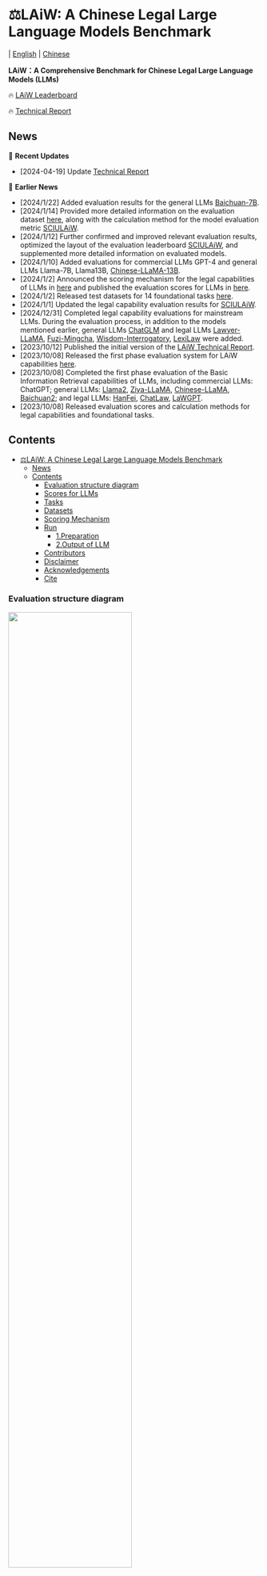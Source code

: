 # ⚖️LAiW: A Chinese Legal Large Language Models Benchmark

| [English](https://github.com/Dai-shen/LAiW/blob/main/README.md) | [Chinese](https://github.com/Dai-shen/LAiW/blob/main/README_zh.md)

**LAiW：A Comprehensive Benchmark for Chinese Legal Large Language Models (LLMs)**

🔥 [LAiW Leaderboard](https://huggingface.co/spaces/daishen/SCULAiW)

🔥 [Technical Report](https://arxiv.org/abs/2310.05620)

## News

🔄 **Recent Updates**

- [2024-04-19] Update [Technical Report](https://arxiv.org/abs/2310.05620)

📅 **Earlier News**

- [2024/1/22] Added evaluation results for the general LLMs [Baichuan-7B](https://huggingface.co/baichuan-inc/Baichuan-7B).
- [2024/1/14] Provided more detailed information on the evaluation dataset [here](https://github.com/Dai-shen/LAiW/blob/main/data/README.md), along with the calculation method for the model evaluation metric [SCIULAiW](https://huggingface.co/spaces/daishen/SCULAiW).
- [2024/1/12] Further confirmed and improved relevant evaluation results, optimized the layout of the evaluation leaderboard [SCIULAiW](https://huggingface.co/spaces/daishen/SCULAiW), and supplemented more detailed information on evaluated models.
- [2024/1/10] Added evaluations for commercial LLMs GPT-4 and general LLMs Llama-7B, Llama13B, [Chinese-LLaMA-13B](https://github.com/ymcui/Chinese-LLaMA-Alpaca).
- [2024/1/2] Announced the scoring mechanism for the legal capabilities of LLMs in [here](#评分机制) and published the evaluation scores for LLMs in [here](#模型得分).
- [2024/1/2] Released test datasets for 14 foundational tasks [here](https://huggingface.co/daishen).
- [2024/1/1] Updated the legal capability evaluation results for [SCIULAiW](https://huggingface.co/spaces/daishen/SCULAiW).
- [2024/12/31] Completed legal capability evaluations for mainstream LLMs. During the evaluation process, in addition to the models mentioned earlier, general LLMs [ChatGLM](https://huggingface.co/THUDM/chatglm-6b) and legal LLMs [Lawyer-LLaMA](https://github.com/AndrewZhe/lawyer-llama/tree/main?tab=readme-ov-file), [Fuzi-Mingcha](https://huggingface.co/SDUIRLab/fuzi-mingcha-v1_0), [Wisdom-Interrogatory](https://github.com/zhihaiLLM/wisdomInterrogatory), [LexiLaw](https://github.com/CSHaitao/LexiLaw) were added.
- [2023/10/12] Published the initial version of the [LAiW Technical Report](https://arxiv.org/abs/2310.05620).
- [2023/10/08] Released the first phase evaluation system for LAiW capabilities [here](https://github.com/Dai-shen/LAiW).
- [2023/10/08] Completed the first phase evaluation of the Basic Information Retrieval capabilities of LLMs, including commercial LLMs: ChatGPT; general LLMs: [Llama2](https://huggingface.co/meta-llama/Llama-2-7b-chat-hf), [Ziya-LLaMA](https://huggingface.co/IDEA-CCNL/Ziya-LLaMA-13B-v1), [Chinese-LLaMA](https://github.com/ymcui/Chinese-LLaMA-Alpaca), [Baichuan2](https://huggingface.co/baichuan-inc/Baichuan2-13B-Chat); and legal LLMs: [HanFei](https://github.com/siat-nlp/HanFei), [ChatLaw](https://huggingface.co/JessyTsu1/ChatLaw-13B), [LaWGPT](https://github.com/pengxiao-song/LaWGPT).
- [2023/10/08] Released evaluation scores and calculation methods for legal capabilities and foundational tasks.

## Contents

- [⚖️LAiW: A Chinese Legal Large Language Models Benchmark](#️laiw-a-chinese-legal-large-language-models-benchmark)
  - [News](#news)
  - [Contents](#contents)
    - [Evaluation structure diagram](#evaluation-structure-diagram)
    - [Scores for LLMs](#scores-for-llms)
    - [Tasks](#tasks)
    - [Datasets](#datasets)
    - [Scoring Mechanism](#scoring-mechanism)
    - [Run](#run)
      - [1.Preparation](#1preparation)
      - [2.Output of LLM](#2output-of-llm)
    - [Contributors](#contributors)
    - [Disclaimer](#disclaimer)
    - [Acknowledgements](#acknowledgements)
    - [Cite](#cite)

### Evaluation structure diagram

<img src="https://github.com/Dai-shen/LAiW/blob/main/resources/task_framework_en.png"  width="70%" height="70%"></img>

### Scores for LLMs

According to the calculation method of the large models' [scoring mechanism](#评分机制), we have evaluated 7 mainstream legal large models and 6 general large models at this stage. The model scores are as follows:

| Model | Size | Model Domain | Total Score | BIR | LFI | CLA | Base Model |
| :---: | :---: | :---: | :---: | :---: | :---: | :---: | :---: |
| GPT-4 | - | General | 69.63 | 80.92 | 69.27 | 58.69 | - |
| ChatGPT | - | General | 64.09 | 75.99 | 58.32 | 57.96 | - |
| [Baichuan2-Chat](https://huggingface.co/baichuan-inc/Baichuan2-13B-Chat) | 13B | General | 48.04 | 53.67 | 32.03 | 58.40 | - |
| [ChatGLM](https://huggingface.co/THUDM/chatglm-6b) | 6B | General | 47.01 | 51.51 | 37.08 | 52.44 | - |
| [Ziya-LLaMA](https://huggingface.co/IDEA-CCNL/Ziya-LLaMA-13B-v1) | 13B | General | 45.79 | 61.47 | 29.44 | 46.45 | Llama-13B |
| [Fuzi-Mingcha](https://huggingface.co/SDUIRLab/fuzi-mingcha-v1_0) | 6B | Legal | 40.62 | 39.68 | 27.46 | 54.71 | [ChatGLM-6B](https://huggingface.co/THUDM/chatglm-6b) |
| [HanFei](https://github.com/siat-nlp/HanFei) | 7B | Legal | 35.69 | 37.42 | 16.33 | 53.31 | - |
| [LexiLaw](https://github.com/CSHaitao/LexiLaw) | 6B | Legal | 31.31 | 41.32 | 8.88 | 43.73 | [ChatGLM-6B](https://huggingface.co/THUDM/chatglm-6b) |
| [ChatLaw](https://huggingface.co/JessyTsu1/ChatLaw-13B) | 13B | Legal | 25.77 | 58.02 | 12.54 | 6.74 | [Ziya-LLaMA-13B](https://huggingface.co/IDEA-CCNL/Ziya-LLaMA-13B-v1) |
| [Llama2-Chat](https://huggingface.co/meta-llama/Llama-2-7b-chat-hf) | 7B | General | 27.76 | 31.86 | 12.77 | 38.64 | - |
| [Lawyer-LLaMA](https://github.com/AndrewZhe/lawyer-llama/tree/main?tab=readme-ov-file) | 13B | Legal | 29.25 | 30.85 | 6.39 | 50.50 | [Chinese-LLaMA-13B](https://github.com/ymcui/Chinese-LLaMA-Alpaca) |
| [Chinese-LLaMA](https://github.com/ymcui/Chinese-LLaMA-Alpaca) | 13B | General | 24.99 | 21.02 | 19.16 | 34.80 | Llama-13B |
| [Chinese-LLaMA](https://github.com/ymcui/Chinese-LLaMA-Alpaca) | 7B | General | 24.91 | 22.32 | 18.25 | 34.16 | Llama-7B |
| [Baichuan](https://github.com/baichuan-inc/Baichuan-7B) | 7B | General | 22.51 | 21.20 | 15.46 | 30.86 | - |
| [LaWGPT](https://github.com/pengxiao-song/LaWGPT) | 7B | Legal | 22.69 | 15.47 | 14.27 | 38.32 | [Chinese-LLaMA-7B](https://github.com/ymcui/Chinese-LLaMA-Alpaca) |
| Llama | 13B | General | 21.00 | 18.51 | 15.08 | 29.40 | - |
| [Wisdom-Interrogatory](https://github.com/zhihaiLLM/wisdomInterrogatory) | 7B | Legal | 18.83 | 12.66 | 10.45 | 33.37 | [Baichuan-7B](https://huggingface.co/baichuan-inc/Baichuan-7B) |
| Llama | 7B | General | 16.35 | 11.12 | 15.40 | 22.54 | - |

The overall scores and scores for each level of legal capability of LLMs are ranked as follows:

![Overall Histogram](https://github.com/Dai-shen/LAiW/blob/main/resources/Overall-histogram.png)
![BIR Histogram](https://github.com/Dai-shen/LAiW/blob/main/resources/BIR-histogram.png)
![LFI Histogram](https://github.com/Dai-shen/LAiW/blob/main/resources/LFI-histogram.png)
![CLA Histogram](https://github.com/Dai-shen/LAiW/blob/main/resources/CLA-histogram.png)


### Tasks

With the joint efforts of **legal experts** and **artificial intelligence experts**, we categorize the Legal Capabilities of LLMs into three levels, ranging from easy to difficult: Basic Information Retrieval (BIR), Legal Foundation Inference (**LFI**), and Cplex Legal Application (**CLA**), totaling 14 foundational tasks. The diagram above shows the structure of these three capability levels.

- Basic Information Retrieval. The capability of LLMs aims to address some fundamental tasks in the field of law that can be directly transferred from NLP, as well as some simple yet crucial pre-tasks in the legal domain. It includes 5 foundational tasks: Legal Article Recommendation (AR), Element Recognition (ER), Named Entity Recognition (NER), Judicial Summarization (JS), and Case Recognition (CR).
- Legal Foundation Inference. This capability aims to test some basic legal applications for LLMs. It includes 6 foundational tasks: Controversial Focus Mining (CFM), Similar Case Matching (SCM), Charge Prediction (CP), prison Term Prediction (PTP), Civil Trial Prediction (CTP), and Legal Question Answering (LQA).
- Legal Foundation Inference. We consider the challenging tasks that LLMs may face, such as complex reasoning in the legal field and aligning with real legal logic. Here, we focus on three tasks: Judicial Reasoning Generation (JRG), Case Understanding (CU), and Legal Consultation (LC).
  
Below is a brief description to each evaluation task.

<table>

  <tr>
  <td>Capability</td>
  <td>Task</td>
  <td>Description</td>
  </tr>

  <tr>
    <td rowspan="5">BIR</td>
    <td>Legal Article Recommendation</td>
    <td>It aims to provide relevant articles based on the description of the case.</td>
  </tr>
  <tr>
    <td>Element Recognition</td>
    <td>It analyzes and assesses each sentence to identify the pivotal elements of the case.</td>
  </tr>
  <tr>
    <td>Named Entity Recognition</td>
    <td>It aims to extract nouns and phrases with legal characteristics from various legal documents.</td>
  </tr>
  <tr>
    <td>Judicial Summarization</td>
    <td>It aims to condense, summarize, and synthesize the content of legal documents.</td>
  </tr>
  <tr>
    <td>Case Recognition</td>
    <td>It aims to determine, based on the relevant description of the case, whether it pertains to a criminal or civil matter.</td>
  </tr>

  <tr>
    <td rowspan="5">LFI</td>
    <td>Controversial Focus Mining</td>
    <td>It aims to extract the logical and interactive arguments between the defense and prosecution in legal documents, which will be analyzed as a key component for the tasks that relate to the case result.</td>
  </tr>
  <tr>
    <td>Similar Case Matching</td>
    <td>It aims to find cases that bear the closest resemblance, which is a core aspect of various legal systems worldwide, as they require consistent judgments for similar cases to ensure the fairness of the law.</td>
  </tr>
  <tr>
    <td>Criminal Judgment Prediction</td>
    <td>It involves predicting the guilt or innocence of the defendant, along with the potential sentencing, based on the results of basic legal NLP, including the facts of the case, the evidence presented, and the applicable law articles. Therefore, it is divided into two types of tasks: Charge Prediction and prison Term Prediction.</td>
  </tr>
  <tr>
    <td>Civil Trial Prediction</td>
    <td>It involves using factual descriptions to predict the judgment of the defendant in response to the plaintiff’s claim, which we should consider the Controversial Focus.</td>
  </tr>
  <tr>
    <td>Legal Question Answering</td>
    <td>It utilizes the model’s legal knowledge to address the national judicial examination, which encompasses various specific legal types.</td>
  </tr>

  <tr>
    <td rowspan="3">CLA</td>
    <td>Judicial Reasoning Generation</td>
    <td>It aims to generate relevant legal reasoning texts based on the factual description of the case. It is a complex reasoning task, because the court requires further elaboration on the reasoning behind the judgment based on the determination of the facts of the case. This task also involves aligning with the logical structure of syllogism in law</td>
  </tr>
  <tr>
    <td>Case Understanding</td>
    <td>It is expected to provide reasonable and compliant answers based on the questions posed regarding the case-related descriptions in the judicial documents, which is also a complex reasoning task.</td>
  </tr>
  <tr>
    <td>Legal Consultation</td>
    <td>It covers a wide range of legal areas and aims to provide accurate, clear, and reliable answers based on the legal questions provided by the different users. Therefore, it usually requires the sum of the aforementioned capabilities to provide professional and reliable analysis.</td>
  </tr>

</table>

### Datasets

We have reorganized and constructed the evaluation datasets for the aforementioned tasks based on existing publicly available Chinese legal datasets. These datasets are collectively referred to as the **Legal Evaluation Dataset (LED)**. Subsequently, we will merge them with corresponding instruction fine-tuning datasets for LLMs and publish the unified Legal Instruction Tuning Dataset [Legal Instruction Tuning Dataset (LIT)](https://huggingface.co/datasets/daishen/LIT). Currently, we only present the evaluation datasets for each foundational task. For more detailed information about the datasets, please refer to [here](https://github.com/Dai-shen/LAiW/blob/main/data/README.md).

<table>

  <tr>
    <td>Level</td>
    <td>Task</td>
    <td>Main Dataset</td>
    <td>Evaluation Dataset</td>
    <td>Data Size</td>
    <td>Category</td>
  </tr>

  <tr>
    <td rowspan="5">BIR</td>
    <td>Legal Article Recommendation</td>
    <td>CAIL-2018</td>
    <td><a href="https://huggingface.co/datasets/daishen/legal-ar">legal_ar</a></td>
    <td>1,000</td>
    <td>Classification</td>
  </tr>
  <tr>
    <td>Element Recognition</td>
    <td>CAIL-2019</td>
    <td><a href="https://huggingface.co/datasets/daishen/legal-er">legal_er</a></td>
    <td>1,000</td>
    <td>Classification</td>
  </tr>
  <tr>
    <td>Named Entity Recognition</td>
    <td>CAIL-2021</td>
    <td><a href="https://huggingface.co/datasets/daishen/legal-ner">legal_ner</a></td>
    <td>1040</td>
    <td>named entity recognition</td>
  </tr>
  <tr>
    <td>Judicial Summarization</td>
    <td>CAIL-2020</td>
    <td><a href="https://huggingface.co/datasets/daishen/legal-js">legal_js</a></td>
    <td>364</td>
    <td>Text Generation</td>
  </tr>
  <tr>
    <td>Case Recognition</td>
    <td>CJRC</td>
    <td><a href="https://huggingface.co/datasets/daishen/legal-cr">legal_cr</a></td>
    <td>2,000</td>
    <td>Classification</td>
  </tr>
  <tr>
    <td rowspan="6">LFI</td>
    <td>Controversial Focus Mining</td>
    <td>LAIC-2021</td>
    <td><a href="https://huggingface.co/datasets/daishen/legal-cfm">legal_cfm</a></td>
    <td>306</td>
    <td>Classification</td>
  </tr>
  <tr>
    <td>Similar Case Matching</td>
    <td>CAIL-2019</td>
    <td><a href="https://huggingface.co/datasets/daishen/legal-scm">legal_scm</a></td>
    <td>260</td>
    <td>Classification</td>
  </tr>
  <tr>
    <td>Charge Prediction</td>
    <td>Criminal-S</td>
    <td><a href="https://huggingface.co/datasets/daishen/legal-cp">legal_cp</a></td>
    <td>827</td>
    <td>Classification</td>
  </tr>
  <tr>
  <td>prison Term Prediction</td>
    <td>MLMN</td>
    <td><a href="https://huggingface.co/datasets/daishen/legal-ptp">legal_ptp</a></td>
    <td>349</td>
    <td>Classification</td>
  </tr>
  <tr>
    <td>Civil Trial Prediction</td>
    <td>MSJudeg</td>
    <td><a href="https://huggingface.co/datasets/daishen/legal-ctp">legal_ctp</a></td>
    <td>800</td>
    <td>Classification</td>
  </tr>
  <tr>
    <td>Legal Question Answering</td>
    <td>JEC-QA</td>
    <td><a href="https://huggingface.co/datasets/daishen/legal-lqa">legal_lqa</a></td>
    <td>855</td>
    <td>Classification</td>
  </tr>

  <tr>
    <td rowspan="3">CLA</td>
    <td>Judicial Reasoning Generation</td>
    <td>AC-NLG</td>
    <td><a href="https://huggingface.co/datasets/daishen/legal-jrg">legal_jrg</a></td>
    <td>834</td>
    <td>Text Generation</td>
  </tr>
  <tr>
    <td>Case Understanding</td>
    <td>CJRC</td>
    <td><a href="https://huggingface.co/datasets/daishen/legal-cu">legal_cu</a></td>
    <td>1,054</td>
    <td>Text Generation</td>
  </tr>
  <tr>
    <td>Legal Consultation</td>
    <td>CrimeKgAssitant</td>
    <td><a href="https://huggingface.co/datasets/daishen/legal-lc">legal_lc</a></td>
    <td>916</td>
    <td>Text Generation</td>
  </tr>

</table>

### Scoring Mechanism

⭐️ socres for each task
<div align="center">

$$
S_{(Task)} = \begin{cases}
    F1 * 100, & \text{If }\quad Task\quad\in\quad Classification \\
    \frac{1}{3}*(R1 + R2 + RL) * 100, & \text{If }\quad Task \quad\in\quad Text\quad Generation \\
    Acc * 100, & \text{If }\quad Task\quad\in\quad NER
\end{cases}
$$

</div>

Currently, our evaluation benchmarks mainly consist of three types of tasks: classification tasks, text generation tasks and named entity recognition. For classification tasks, we use the F1 score. For text generation tasks, we use the average of Rouge1, Rouge2, and RougeL scores. Specifically, for legal Named Entity Recognition tasks, we use the extraction accuracy of legal entities as their score.

🌟 Scores for each LLM

For individual LLM, we first calculate the average score of tasks at each level as its legal capability score for that level. Then, we take the average of these three legal capability scores as the final evaluation score for the LLM. Model evaluation scores can be found [here](#模型得分).

### Run

We will continue to evaluate the performance of existing LLMs on these tasks according to the structure diagram of the 14 foundational tasks. For details, please refer to the [leaderboard](https://huggingface.co/spaces/daishen/SCULAiW).


#### 1.Preparation

```bash
git clone git clone https://github.com/Dai-shen/LAiW.git --recursive
cd LAiW
pip install -r requirements.txt
cd LAiW/src/financial-evaluation
pip install -e .[multilingual]
```

#### 2.Output of LLM

We select the model and legal tasks to be evaluated. By running the following code, we can obtain the model's output.

```bash
export CUDA_VISIBLE_DEVICES="1,2"
python eval.py \
    --model "hf-causal-experimental" \
    --model_args "use_accelerate=True,pretrained=$pretrained_model,tokenizer=$pretrained_model,use_fast=False,trust_remote_code=True" \
    --tasks "legal_ar,legal_er,legal_js" \
    --no_cache \
    --num_fewshot 0 \
    --write_out \
    --output_base_path ""
```

Parameter Description

- `model`: Model interface type, optional parameters can be found in `src/financial-evaluation/lm_eval/models/__init__.py`
- `tasks`: Predefined task names, you can define your own tasks in `src/tasks/_init_.py` and `src/tasks/legal.py`
- `pretrained_model`: Path to the large model (Hugging Face space or local model path)
- `output_base_path`: Model saving path

### Contributors

- Sichuan University: Yongfu Dai, Duanyu Feng, Haochen Jia, Yifang Zhang and Hao Wang
- Wuhan University: Qianqian Xie, Weiguang Han and [Jimin Huang](https://jimin.chancefocus.com/)
- Southwest Petroleum University: Wei Tian

### Disclaimer

This project is provided for academic and educational purposes only. We do not take responsibility for any issues, risks, or adverse consequences that may arise from the use of this project.

### Acknowledgements

This project is built upon the following open-source projects, and we are really thankful for them:

- [**LLMindCraft**](https://github.com/XplainMind/LLMindCraft)
- [**Awesome Chinese Legal Resources**](https://github.com/pengxiao-song/awesome-chinese-legal-resources)

### Cite

If this project has been helpful to your research, please consider citing our project.

```
@article{dai2023laiw,
  title={LAiW: A Chinese legal large language models benchmark (a technical report)},
  author={Dai, Yongfu and Feng, Duanyu and Huang, Jimin and Jia, Haochen and Xie, Qianqian and Zhang, Yifang and Han, Weiguang and Tian, Wei and Wang, Hao},
  journal={arXiv preprint arXiv:2310.05620},
  year={2023}
}
```
